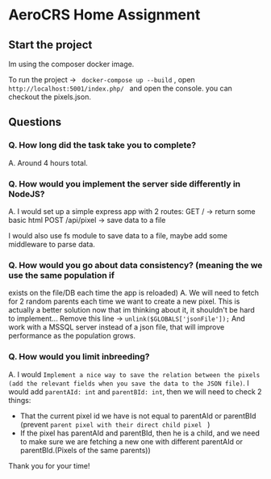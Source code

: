 # AeroCRS Home Assignment

## Start the project
Im using the composer docker image.

To run the project -> ``` docker-compose up --build``` , open ```http://localhost:5001/index.php/ ``` and open the console. you can checkout the pixels.json.

## Questions
### Q. How long did the task take you to complete? 
A. Around 4 hours total.

### Q. How would you implement the server side differently in NodeJS?
A. I would set up a simple express app with 2 routes:
   GET / -> return some basic html 
   POST /api/pixel -> save data to a file

   I would also use fs module to save data to a file, maybe add some middleware to parse data.

### Q. How would you go about data consistency? (meaning the we use the same population if
   exists on the file/DB each time the app is reloaded)
A. We will need to fetch for 2 random parents each time we want to create a new pixel.
   This is actually a better solution now that im thinking about it, it shouldn't be hard to implement...
   Remove this line -> ```unlink($GLOBALS['jsonFile']);```
   And work with a MSSQL server instead of a json file, that will improve performance as the population grows.
   
### Q. How would you limit inbreeding?
A. I would ```Implement a nice way to save the relation between the pixels (add the relevant fields when you save the data to the JSON file)```. I would add ```parentAId: int``` and ```parentBId: int```, then we will need to check 2 things:
  - That the current pixel id we have is not equal to parentAId or parentBId (prevent ``` parent pixel with their direct child pixel  ``` )
  - If the pixel has parentAId and parentBId, then he is a child, and we need to make sure we are fetching a new one with
    different parentAId or parentBId.(Pixels of the same parents))




Thank you for your time!